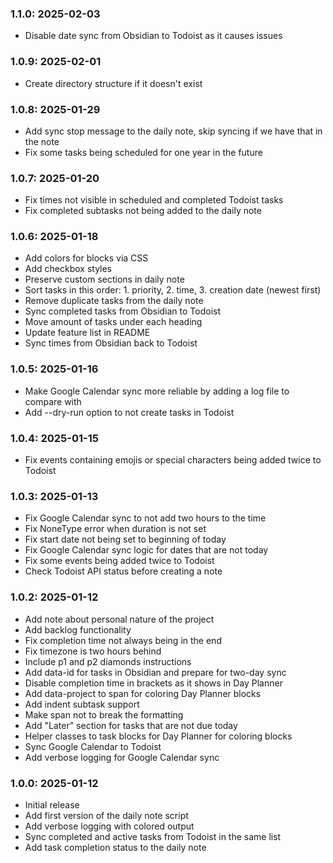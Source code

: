 ### 1.1.0: 2025-02-03

* Disable date sync from Obsidian to Todoist as it causes issues

### 1.0.9: 2025-02-01

* Create directory structure if it doesn't exist

### 1.0.8: 2025-01-29

* Add sync stop message to the daily note, skip syncing if we have that in the note
* Fix some tasks being scheduled for one year in the future

### 1.0.7: 2025-01-20

* Fix times not visible in scheduled and completed Todoist tasks
* Fix completed subtasks not being added to the daily note

### 1.0.6: 2025-01-18

* Add colors for blocks via CSS
* Add checkbox styles
* Preserve custom sections in daily note
* Sort tasks in this order: 1. priority, 2. time, 3. creation date (newest first)
* Remove duplicate tasks from the daily note
* Sync completed tasks from Obsidian to Todoist
* Move amount of tasks under each heading
* Update feature list in README
* Sync times from Obsidian back to Todoist

### 1.0.5: 2025-01-16

* Make Google Calendar sync more reliable by adding a log file to compare with
* Add --dry-run option to not create tasks in Todoist

### 1.0.4: 2025-01-15

* Fix events containing emojis or special characters being added twice to Todoist

### 1.0.3: 2025-01-13

* Fix Google Calendar sync to not add two hours to the time
* Fix NoneType error when duration is not set
* Fix start date not being set to beginning of today
* Fix Google Calendar sync logic for dates that are not today
* Fix some events being added twice to Todoist
* Check Todoist API status before creating a note

### 1.0.2: 2025-01-12

* Add note about personal nature of the project
* Add backlog functionality
* Fix completion time not always being in the end
* Fix timezone is two hours behind
* Include p1 and p2 diamonds instructions
* Add data-id for tasks in Obsidian and prepare for two-day sync
* Disable completion time in brackets as it shows in Day Planner
* Add data-project to span for coloring Day Planner blocks
* Add indent subtask support
* Make span not to break the formatting
* Add "Later" section for tasks that are not due today
* Helper classes to task blocks for Day Planner for coloring blocks
* Sync Google Calendar to Todoist
* Add verbose logging for Google Calendar sync

### 1.0.0: 2025-01-12

- Initial release
- Add first version of the daily note script
- Add verbose logging with colored output
- Sync completed and active tasks from Todoist in the same list
- Add task completion status to the daily note
